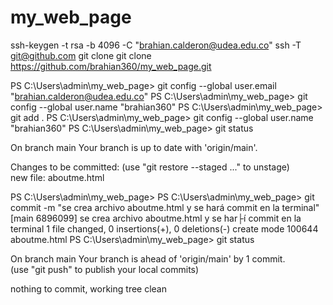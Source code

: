 # my_web_page
ssh-keygen -t rsa -b 4096 -C "brahian.calderon@udea.edu.co"
ssh -T git@github.com
git clone 
git clone https://github.com/brahian360/my_web_page.git

PS C:\Users\admin\my_web_page> git config --global user.email "brahian.calderon@udea.edu.co"
PS C:\Users\admin\my_web_page> git config --global user.name "brahian360"
PS C:\Users\admin\my_web_page> git add .
PS C:\Users\admin\my_web_page> git config --global user.name "brahian360"
PS C:\Users\admin\my_web_page> git status
>>
On branch main
Your branch is up to date with 'origin/main'.

Changes to be committed:
  (use "git restore --staged <file>..." to unstage)       
        new file:   aboutme.html

PS C:\Users\admin\my_web_page>
PS C:\Users\admin\my_web_page> git commit -m "se crea archivo aboutme.html y se hará commit en la terminal"
[main 6896099] se crea archivo aboutme.html y se har├í commit en la terminal
 1 file changed, 0 insertions(+), 0 deletions(-)
 create mode 100644 aboutme.html
PS C:\Users\admin\my_web_page> git status
>>
On branch main
Your branch is ahead of 'origin/main' by 1 commit.        
  (use "git push" to publish your local commits)

nothing to commit, working tree clean



